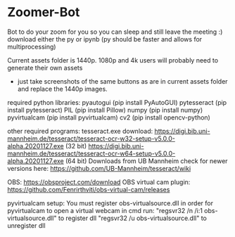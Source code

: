 # Zoomer-Bot
Bot to do your zoom for you so you can sleep and still leave the meeting :)
download either the py or ipynb (py should be faster and allows for multiprocessing)

Current assets folder is 1440p. 1080p and 4k users will probably need to generate their own assets
  - just take screenshots of the same buttons as are in current assets folder and replace the 1440p images.

required python libraries:
    pyautogui (pip install PyAutoGUI)
    pytesseract (pip install pytesseract)
    PIL (pip install Pillow)
    numpy (pip install numpy)
    pyvirtualcam (pip install pyvirtualcam)
    cv2 (pip install opencv-python)

other required programs:
tesseract.exe download:
https://digi.bib.uni-mannheim.de/tesseract/tesseract-ocr-w32-setup-v5.0.0-alpha.20201127.exe (32 bit)
https://digi.bib.uni-mannheim.de/tesseract/tesseract-ocr-w64-setup-v5.0.0-alpha.20201127.exe (64 bit)
  Downloads from UB Mannheim
    check for newer versions here: https://github.com/UB-Mannheim/tesseract/wiki

OBS:
https://obsproject.com/download
OBS virtual cam plugin:
https://github.com/Fenrirthviti/obs-virtual-cam/releases

pyvirtualcam setup:
You must register obs-virtualsource.dll in order for pyvirtualcam to open a virtual webcam
in cmd run:
  "regsvr32 /n /i:1 obs-virtualsource.dll" to register dll
  "regsvr32 /u obs-virtualsource.dll" to unregister dll
